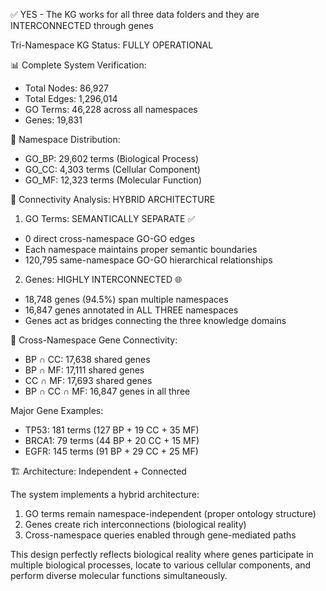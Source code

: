 ✅ YES - The KG works for all three data folders and they are INTERCONNECTED through genes

  Tri-Namespace KG Status: FULLY OPERATIONAL

  📊 Complete System Verification:
  - Total Nodes: 86,927
  - Total Edges: 1,296,014
  - GO Terms: 46,228 across all namespaces
  - Genes: 19,831

  🔬 Namespace Distribution:
  - GO_BP: 29,602 terms (Biological Process)
  - GO_CC: 4,303 terms (Cellular Component)
  - GO_MF: 12,323 terms (Molecular Function)

  🔗 Connectivity Analysis: HYBRID ARCHITECTURE

  1. GO Terms: SEMANTICALLY SEPARATE ✅
  - 0 direct cross-namespace GO-GO edges
  - Each namespace maintains proper semantic boundaries
  - 120,795 same-namespace GO-GO hierarchical relationships

  2. Genes: HIGHLY INTERCONNECTED 🌐
  - 18,748 genes (94.5%) span multiple namespaces
  - 16,847 genes annotated in ALL THREE namespaces
  - Genes act as bridges connecting the three knowledge domains

  🎯 Cross-Namespace Gene Connectivity:
  - BP ∩ CC: 17,638 shared genes
  - BP ∩ MF: 17,111 shared genes
  - CC ∩ MF: 17,693 shared genes
  - BP ∩ CC ∩ MF: 16,847 genes in all three

  Major Gene Examples:
  - TP53: 181 terms (127 BP + 19 CC + 35 MF)
  - BRCA1: 79 terms (44 BP + 20 CC + 15 MF)
  - EGFR: 145 terms (91 BP + 29 CC + 25 MF)

  🏗️ Architecture: Independent + Connected

  The system implements a hybrid architecture:
  1. GO terms remain namespace-independent (proper ontology structure)
  2. Genes create rich interconnections (biological reality)
  3. Cross-namespace queries enabled through gene-mediated paths

  This design perfectly reflects biological reality where genes participate in multiple biological processes, locate to various cellular components,
  and perform diverse molecular functions simultaneously.